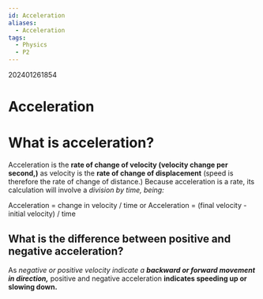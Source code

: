```yaml
---
id: Acceleration
aliases:
  - Acceleration
tags:
  - Physics
  - P2
---
```

202401261854

# Acceleration

# What is acceleration?

Acceleration is the **rate of change of velocity (velocity change per second,)** as velocity is the **rate of change of displacement** (speed is therefore the rate of change of distance.) Because acceleration is a rate, its calculation will involve a *division by time, being:* 

Acceleration = change in velocity / time
or
Acceleration = (final velocity - initial velocity) / time

## What is the difference between positive and negative acceleration?

As *negative or positive velocity indicate a **backward or forward movement in direction,*** positive and negative acceleration **indicates speeding up or slowing down.**  
